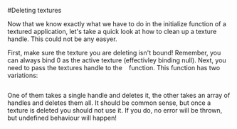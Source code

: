 #Deleting textures

Now that we know exactly what we have to do in the initialize function of a textured application, let's take a quick look at how to clean up a texture handle. This could not be any easyer.

First, make sure the texture you are deleting isn't bound! Remember, you can always bind 0 as the active texture (effectivley binding null). Next, you need to pass the textures handle to the ``` ``` function. This function has two variations:

```

```

One of them takes a single handle and deletes it, the other takes an array of handles and deletes them all. It should be common sense, but once a texture is deleted you should not use it. If you do, no error will be thrown, but undefined behaviour will happen!
